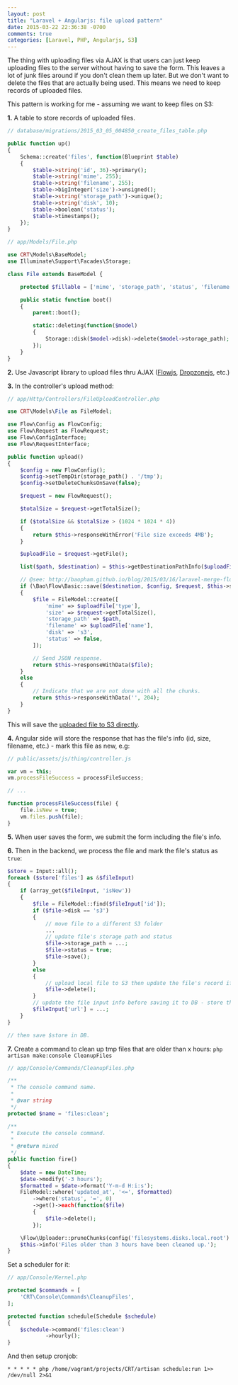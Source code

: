 ```yaml
---
layout: post
title: "Laravel + Angularjs: file upload pattern"
date: 2015-03-22 22:36:38 -0700
comments: true
categories: [Laravel, PHP, Angularjs, S3]
---
```


The thing with uploading files via AJAX is that users can just keep uploading files to the server without having to save the form. This leaves a lot of junk files around if you don't clean them up later. But we don't want to delete the files that are actually being used. This means we need to keep records of uploaded files.

This pattern is working for me - assuming we want to keep files on S3:
<!--more-->

**1.** A table to store records of uploaded files.

```php
// database/migrations/2015_03_05_004850_create_files_table.php

public function up()
{
    Schema::create('files', function(Blueprint $table)
    {
        $table->string('id', 36)->primary();
        $table->string('mime', 255);
        $table->string('filename', 255);
        $table->bigInteger('size')->unsigned();
        $table->string('storage_path')->unique();
        $table->string('disk', 10);
        $table->boolean('status');
        $table->timestamps();
    });
}

// app/Models/File.php

use CRT\Models\BaseModel;
use Illuminate\Support\Facades\Storage;

class File extends BaseModel {

    protected $fillable = ['mime', 'storage_path', 'status', 'filename', 'size', 'disk'];

    public static function boot()
    {
        parent::boot();

        static::deleting(function($model)
        {
            Storage::disk($model->disk)->delete($model->storage_path);
        });
    }
}
```

**2.** Use Javascript library to upload files thru AJAX ([Flowjs](https://github.com/flowjs), [Dropzonejs](http://www.dropzonejs.com/), etc.)

**3.** In the controller's upload method:

```php
// app/Http/Controllers/FileUploadController.php

use CRT\Models\File as FileModel;

use Flow\Config as FlowConfig;
use Flow\Request as FlowRequest;
use Flow\ConfigInterface;
use Flow\RequestInterface;

public function upload()
{
    $config = new FlowConfig();
    $config->setTempDir(storage_path() . '/tmp');
    $config->setDeleteChunksOnSave(false);

    $request = new FlowRequest();

    $totalSize = $request->getTotalSize();

    if ($totalSize && $totalSize > (1024 * 1024 * 4))
    {
        return $this->responseWithError('File size exceeds 4MB');
    }

    $uploadFile = $request->getFile();

    list($path, $destination) = $this->getDestinationPathInfo($uploadFile);

    // @see: http://baopham.github.io/blog/2015/03/16/laravel-merge-flowjs-chunks-directly-to-s3
    if (\Bao\Flow\Basic::save($destination, $config, $request, $this->s3Client))
    {
        $file = FileModel::create([
            'mime' => $uploadFile['type'],
            'size' => $request->getTotalSize(),
            'storage_path' => $path,
            'filename' => $uploadFile['name'],
            'disk' => 's3',
            'status' => false,
        ]);

        // Send JSON response.
        return $this->responseWithData($file);
    }
    else
    {
        // Indicate that we are not done with all the chunks.
        return $this->responseWithData('', 204);
    }
}
```
This will save the [uploaded file to S3 directly](http://baopham.github.io/blog/2015/03/16/laravel-merge-flowjs-chunks-directly-to-s3/).

**4.** Angular side will store the response that has the file's info (id, size, filename, etc.) - mark this file as new, e.g:

```javascript
// public/assets/js/thing/controller.js

var vm = this;
vm.processFileSuccess = processFileSuccess;

// ...

function processFileSuccess(file) {
    file.isNew = true;
    vm.files.push(file);
}
```

**5.** When user saves the form, we submit the form including the file's info.

**6.** Then in the backend, we process the file and mark the file's status as `true`:

```php
$store = Input::all();
foreach ($store['files'] as &$fileInput)
{
    if (array_get($fileInput, 'isNew'))
    {
        $file = FileModel::find($fileInput['id']);
        if ($file->disk == 's3')
        {
            // move file to a different S3 folder
            ...
            // update file's storage path and status
            $file->storage_path = ...;
            $file->status = true;
            $file->save();
        }
        else
        {
            // upload local file to S3 then update the file's record if needed or just delete it:
            $file->delete();
        }
        // update the file input info before saving it to DB - store the S3 URL for example:
        $fileInput['url'] = ...;
    }
}

// then save $store in DB.
```

**7.** Create a command to clean up tmp files that are older than x hours: `php artisan make:console CleanupFiles`

```php
// app/Console/Commands/CleanupFiles.php

/**
 * The console command name.
 *
 * @var string
 */
protected $name = 'files:clean';

/**
 * Execute the console command.
 *
 * @return mixed
 */
public function fire()
{
    $date = new DateTime;
    $date->modify('-3 hours');
    $formatted = $date->format('Y-m-d H:i:s');
    FileModel::where('updated_at', '<=', $formatted)
        ->where('status', '=', 0)
        ->get()->each(function($file)
        {
            $file->delete();
        });

    \Flow\Uploader::pruneChunks(config('filesystems.disks.local.root') . '/tmp', 3*60*60);
    $this->info('Files older than 3 hours have been cleaned up.');
}
```

Set a scheduler for it:

```php
// app/Console/Kernel.php

protected $commands = [
    'CRT\Console\Commands\CleanupFiles',
];

protected function schedule(Schedule $schedule)
{
    $schedule->command('files:clean')
            ->hourly();
}
```

And then setup cronjob:

```
* * * * * php /home/vagrant/projects/CRT/artisan schedule:run 1>> /dev/null 2>&1
```

